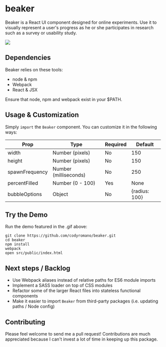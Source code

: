 # beaker  
Beaker is a React UI component designed for online experiments. Use it to visually represent a user's progress as he or she participates in research such as a survey or usability study.

![](https://media.giphy.com/media/3og0IEgKTLotGnYWY0/giphy.gif)

## Dependencies

Beaker relies on these tools:

- node & npm
- Webpack
- React & JSX

Ensure that node, npm and webpack exist in your $PATH.

## Usage & Customization

Simply `import` the `Beaker` component. You can customize it in the following ways:

| Prop           | Type                  | Required | Default       |
|----------------|-----------------------|----------|---------------|
| width          | Number (pixels)       | No       | 150           |
| height         | Number (pixels)       | No       | 150           |
| spawnFrequency | Number (milliseconds) | No       | 250           |
| percentFilled  | Number (0 - 100)      | Yes      | None          |
| bubbleOptions  | Object                | No       | {radius: 100} |


## Try the Demo

Run the demo featured in the .gif above:
```
git clone https://github.com/codyromano/beaker.git
cd beaker
npm install
webpack
open src/public/index.html
```

## Next steps / Backlog

- Use Webpack aliases instead of relative paths for ES6 module imports
- Implement a SASS loader on top of CSS modules
- Refactor some of the larger React files into stateless functional components
- Make it easier to import `Beaker` from third-party packages (i.e. updating paths / Node config)

## Contributing

Please feel welcome to send me a pull request! Contributions are much appreciated because I can't invest a lot of time in keeping up this package.
